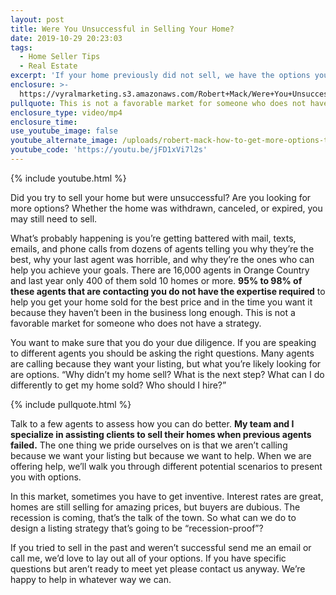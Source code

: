 ```yaml
---
layout: post
title: Were You Unsuccessful in Selling Your Home?
date: 2019-10-29 20:23:03
tags:
  - Home Seller Tips
  - Real Estate
excerpt: 'If your home previously did not sell, we have the options you need.'
enclosure: >-
  https://vyralmarketing.s3.amazonaws.com/Robert+Mack/Were+You+Unsuccessful+in+Selling+Your+Home_.mp4
pullquote: This is not a favorable market for someone who does not have a strategy.
enclosure_type: video/mp4
enclosure_time:
use_youtube_image: false
youtube_alternate_image: /uploads/robert-mack-how-to-get-more-options-to-sell-youtube.png
youtube_code: 'https://youtu.be/jFD1xVi7l2s'
---
```


{% include youtube.html %}

Did you try to sell your home but were unsuccessful? Are you looking for more options? Whether the home was withdrawn, canceled, or expired, you may still need to sell.&nbsp;

What’s probably happening is you’re getting battered with mail, texts, emails, and phone calls from dozens of agents telling you why they’re the best, why your last agent was horrible, and why they’re the ones who can help you achieve your goals. There are 16,000 agents in Orange Country and last year only 400 of them sold 10 homes or more. **95% to 98% of these agents that are contacting you do not have the expertise required** to help you get your home sold for the best price and in the time you want it because they haven’t been in the business long enough. This is not a favorable market for someone who does not have a strategy.&nbsp;

You want to make sure that you do your due diligence. If you are speaking to different agents you should be asking the right questions. Many agents are calling because they want your listing, but what you’re likely looking for are options. “Why didn’t my home sell? What is the next step? What can I do differently to get my home sold? Who should I hire?”&nbsp;

{% include pullquote.html %}

Talk to a few agents to assess how you can do better. **My team and I specialize in assisting clients to sell their homes when previous agents failed.** The one thing we pride ourselves on is that we aren’t calling because we want your listing but because we want to help. When we are offering help, we’ll walk you through different potential scenarios to present you with options.&nbsp;

In this market, sometimes you have to get inventive. Interest rates are great, homes are still selling for amazing prices, but buyers are dubious. The recession is coming, that’s the talk of the town. So what can we do to design a listing strategy that’s going to be “recession-proof”?&nbsp;

If you tried to sell in the past and weren’t successful send me an email or call me, we’d love to lay out all of your options. If you have specific questions but aren’t ready to meet yet please contact us anyway. We’re happy to help in whatever way we can.